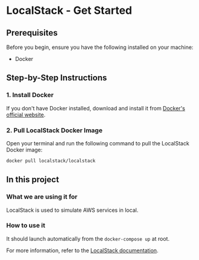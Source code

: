 # LocalStack - Get Started

## Prerequisites

Before you begin, ensure you have the following installed on your machine:
- Docker

## Step-by-Step Instructions

### 1. Install Docker

If you don't have Docker installed, download and install it from [Docker's official website](https://www.docker.com/products/docker-desktop).

### 2. Pull LocalStack Docker Image

Open your terminal and run the following command to pull the LocalStack Docker image:

```sh
docker pull localstack/localstack
```

## In this project

### What we are using it for

LocalStack is used to simulate AWS services in local.

### How to use it

It should launch automatically from the `docker-compose up` at root.


For more information, refer to the [LocalStack documentation](https://docs.localstack.cloud/).
